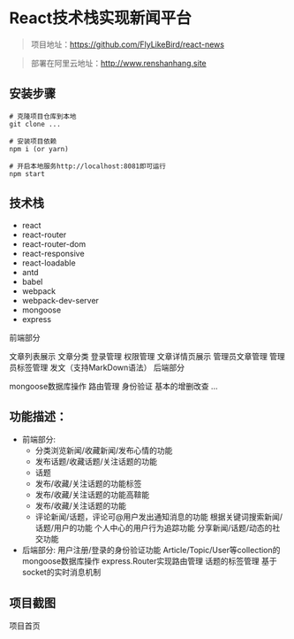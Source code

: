 # React技术栈实现新闻平台

> 项目地址：https://github.com/FlyLikeBird/react-news

> 部署在阿里云地址：http://www.renshanhang.site

## 安装步骤
    
    # 克隆项目仓库到本地
    git clone ...
    
    # 安装项目依赖
    npm i (or yarn)
    
    # 开启本地服务http://localhost:8081即可运行
    npm start

## 技术栈
* react
* react-router
* react-router-dom
* react-responsive
* react-loadable
* antd
* babel
* webpack
* webpack-dev-server
* mongoose
* express

前端部分

文章列表展示
文章分类
登录管理
权限管理
文章详情页展示
管理员文章管理
管理员标签管理
发文（支持MarkDown语法）
后端部分

mongoose数据库操作
路由管理
身份验证
基本的增删改查
...
## 功能描述：
  * 前端部分:
    - 分类浏览新闻/收藏新闻/发布心情的功能
    - 发布话题/收藏话题/关注话题的功能
    - 话题
    - 发布/收藏/关注话题的功能标签
    - 发布/收藏/关注话题的功能高鞥能
    - 发布/收藏/关注话题的功能
    - 评论新闻/话题，评论可@用户发出通知消息的功能
        根据关键词搜索新闻/话题/用户的功能
        个人中心的用户行为追踪功能
        分享新闻/话题/动态的社交功能
   * 后端部分:
        用户注册/登录的身份验证功能
        Article/Topic/User等collection的mongoose数据库操作
        express.Router实现路由管理
        话题的标签管理
        基于socket的实时消息机制
        
## 项目截图
项目首页
